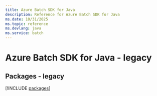 ```yaml
---
title: Azure Batch SDK for Java
description: Reference for Azure Batch SDK for Java
ms.date: 10/31/2025
ms.topic: reference
ms.devlang: java
ms.service: batch
---
```

# Azure Batch SDK for Java - legacy
## Packages - legacy
[!INCLUDE [packages](batch-index.md)]